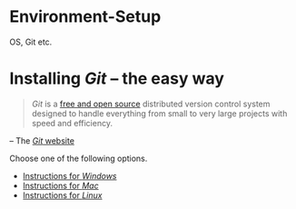 # Environment-Setup
OS, Git etc. 

# Installing *Git* – the easy way

> *Git* is a [free and open source](http://git-scm.com/about/free-and-open-source) distributed version control system designed to handle everything from small to very large projects with speed and efficiency.

– The [*Git* website](http://git-scm.com/)

Choose one of the following options.
- [Instructions for *Windows*](#file-linux-md)
- [Instructions for *Mac*](#file-mac-md)
- [Instructions for *Linux*](#file-linux-md)
